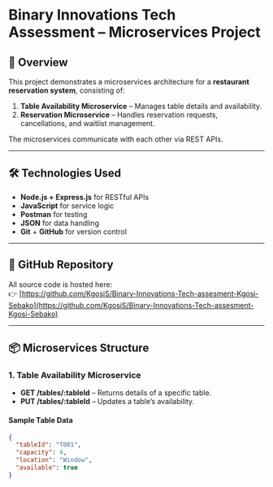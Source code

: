 # Binary Innovations Tech Assessment – Microservices Project

## 👋 Overview
This project demonstrates a microservices architecture for a **restaurant reservation system**, consisting of:

1. **Table Availability Microservice** – Manages table details and availability.
2. **Reservation Microservice** – Handles reservation requests, cancellations, and waitlist management.

The microservices communicate with each other via REST APIs.

---

## 🛠️ Technologies Used
- **Node.js + Express.js** for RESTful APIs
- **JavaScript** for service logic
- **Postman** for testing
- **JSON** for data handling
- **Git** + **GitHub** for version control

---

## 🔗 GitHub Repository
All source code is hosted here:  
👉 [https://github.com/KgosiS/Binary-Innovations-Tech-assesment-Kgosi-Sebako](https://github.com/KgosiS/Binary-Innovations-Tech-assesment-Kgosi-Sebako)

---

## 📦 Microservices Structure

### 1. Table Availability Microservice
- **GET /tables/:tableId** – Returns details of a specific table.
- **PUT /tables/:tableId** – Updates a table’s availability.

#### Sample Table Data
```json
{
  "tableId": "T001",
  "capacity": 4,
  "location": "Window",
  "available": true
}

